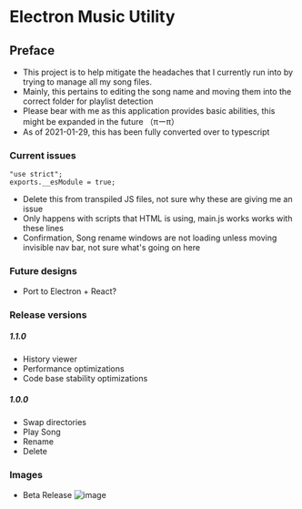 # Electron Music Utility
## Preface
* This project is to help mitigate the headaches that I currently run into by trying to manage all my song files.
* Mainly, this pertains to editing the song name and moving them into the correct folder for playlist detection
* Please bear with me as this application provides basic abilities, this might be expanded in the future （πーπ）
* As of 2021-01-29, this has been fully converted over to typescript

### Current issues
    "use strict";
    exports.__esModule = true;
* Delete this from transpiled JS files, not sure why these are giving me an issue
* Only happens with scripts that HTML is using, main.js works works with these lines
* Confirmation, Song rename windows are not loading unless moving invisible nav bar, not sure what's going on here 

### Future designs
* Port to Electron + React?

### Release versions
##### 1.1.0
* History viewer
* Performance optimizations
* Code base stability optimizations 

##### 1.0.0
* Swap directories
* Play Song
* Rename
* Delete

### Images
* Beta Release
![image](https://user-images.githubusercontent.com/57853013/103965877-4b5d2480-5124-11eb-9ba9-05e35ff8b12d.png)


